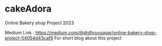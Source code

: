# cakeAdora
Online Bakery shop Project 2023

Medium Link : https://medium.com/@drdhruvsagar/online-bakery-shop-project-54054d43caf9
For short blog about this project
